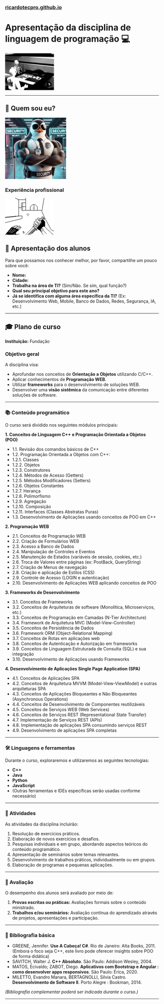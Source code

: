 ### [ricardotecpro.github.io](https://ricardotecpro.github.io/)

# Apresentação da disciplina de linguagem de programação 💻


![Disquete](./assets/disquete.gif)


---

## 🤔 Quem sou eu?

<img src="./assets/linux.png" alt="Logo da Disciplina" width="200" height="200">


### Experiência profissional

![cs](./assets/cs.gif)

<!-- --- -->

## 👋 Apresentação dos alunos

Para que possamos nos conhecer melhor, por favor, compartilhe um pouco sobre você:

* **Nome:**
* **Cidade:**
* **Trabalha na área de TI?** (Sim/Não. Se sim, qual função?)
* **Qual seu principal objetivo para este ano?**
* **Já se identifica com alguma área específica da TI?** (Ex: Desenvolvimento Web, Mobile, Banco de Dados, Redes, Segurança, IA, etc.)

---

## 🎓 Plano de curso

**Instituição:** Fundação

### Objetivo geral
A disciplina visa:
* Aprofundar nos conceitos de **Orientação a Objetos** utilizando C/C++.
* Aplicar conhecimentos de **Programação WEB**.
* Utilizar **frameworks** para o desenvolvimento de soluções WEB.
* Desenvolver uma **visão sistêmica** da comunicação entre diferentes soluções de software.

---

### 📚 Conteúdo programático

O curso será dividido nos seguintes módulos principais:

**1. Conceitos de Linguagem C++ e Programação Orientada a Objetos (POO)**
* 1.1. Revisão dos comandos básicos de C++
* 1.2. Programação Orientada a Objetos com C++:
* 1.2.1. Classes
* 1.2.2. Objetos
* 1.2.3. Construtores
* 1.2.4. Métodos de Acesso (Getters)
* 1.2.5. Métodos Modificadores (Setters)
* 1.2.6. Objetos Constantes
* 1.2.7. Herança
* 1.2.8. Polimorfismo
* 1.2.9. Agregação
* 1.2.10. Composição
* 1.2.11. Interfaces (Classes Abstratas Puras)
* 1.3. Desenvolvimento de Aplicações usando conceitos de POO em C++

**2. Programação WEB**
* 2.1. Conceitos de Programação WEB
* 2.2. Criação de Formulários WEB
* 2.3. Acesso a Banco de Dados
* 2.4. Manipulação de Controles e Eventos
* 2.5. Manutenção de Estados (variáveis de sessão, cookies, etc.)
* 2.6. Troca de Valores entre páginas (ex: PostBack, QueryString)
* 2.7. Criação de Menus de navegação
* 2.8. Criação e aplicação de Estilos (CSS)
* 2.9. Controle de Acesso (LOGIN e autenticação)
* 2.10. Desenvolvimento de Aplicações WEB aplicando conceitos de POO

**3. Frameworks de Desenvolvimento**
* 3.1. Conceitos de Frameworks
* 3.2. Conceitos de Arquiteturas de software (Monolítica, Microserviços, etc.)
* 3.3. Conceitos de Programação em Camadas (N-Tier Architecture)
* 3.4. Framework de Arquitetura MVC (Model-View-Controller)
* 3.5. Conceitos de Persistência de Dados
* 3.6. Framework ORM (Object-Relational Mapping)
* 3.7. Conceitos de Rotas em aplicações web
* 3.8. Conceitos de Autenticação e Autorização em frameworks
* 3.9. Conceitos de Linguagem Estruturada de Consulta (SQL) e sua integração
* 3.10. Desenvolvimento de Aplicações usando Frameworks

**4. Desenvolvimento de Aplicações Single Page Application (SPA)**
* 4.1. Conceitos de Aplicações SPA
* 4.2. Conceitos de Arquitetura MVVM (Model-View-ViewModel) e outras arquiteturas SPA
* 4.3. Conceitos de Aplicações Bloqueantes e Não Bloqueantes (Asynchronous Operations)
* 4.4. Conceitos de Desenvolvimento de Componentes reutilizáveis
* 4.5. Conceitos de Serviços WEB (Web Services)
* 4.6. Conceitos de Serviços REST (Representational State Transfer)
* 4.7. Implementação de Serviços REST (APIs)
* 4.8. Implementação de aplicações SPA consumindo serviços REST
* 4.9. Desenvolvimento de aplicações SPA completas

---

### 🛠️ Linguagens e ferramentas

Durante o curso, exploraremos e utilizaremos as seguintes tecnologias:

* **C++**
* **Java**
* **Python**
* **JavaScript**
* (Outras ferramentas e IDEs específicas serão usadas conforme necessário)

---

### 📝 Atividades

As atividades da disciplina incluirão:

1.  Resolução de exercícios práticos.
2.  Elaboração de novos exercícios e desafios.
3.  Pesquisas individuais e em grupo, abordando aspectos teóricos do conteúdo programático.
4.  Apresentação de seminários sobre temas relevantes.
5.  Desenvolvimento de trabalhos práticos, individualmente ou em grupos.
6.  Elaboração de programas e pequenas aplicações.

---

### 💯 Avaliação

O desempenho dos alunos será avaliado por meio de:

1.  **Provas escritas ou práticas:** Avaliações formais sobre o conteúdo ministrado.
2.  **Trabalhos e/ou seminários:** Avaliação contínua do aprendizado através de projetos, apresentações e participação.

---

### 📖 Bibliografia básica

* GREENE, Jennifer. **Use A Cabeça! C#**. Rio de Janeiro: Alta Books, 2011. (Embora o foco seja C++, este livro pode oferecer insights sobre POO de forma didática)
* SAVITCH, Walter J. **C++ Absoluto**. São Paulo: Addison Wesley, 2004.
* MATOS, Ecivaldo; ZABOT, Diego. **Aplicativos com Bootstrap e Angular : como desenvolver apps responsivos**. São Paulo: Érica, 2020.
* MILETTO, Evandro Manara, BERTAGNOLLI, Silvia Castro. **Desenvolvimento de Software II**. Porto Alegre : Bookman, 2014.

*(Bibliografia complementar poderá ser indicada durante o curso.)*

---

<!--

## 🌐 Moodle

**INSCREVA-SE NA PLATAFORMA:**

* **Curso:** Linguagem de Programação - ADS - 2 - Turma ? (LPADST2)
* **Chave de Inscrição:** `INFO202?`

---
## 📅 Cronograma
O cronograma detalhado das aulas será disponibilizado na plataforma Moodle, incluindo datas, horários e conteúdos a serem abordados em cada aula.

## 📞 Contato

Para dúvidas ou mais informações, entre em contato pelo e-mail:

-->
